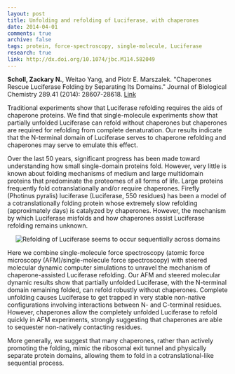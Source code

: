 ```yaml
---
layout: post
title: Unfolding and refolding of Luciferase, with chaperones
date: 2014-04-01
comments: true
archive: false
tags: protein, force-spectroscopy, single-molecule, Luciferase
research: true
link: http://dx.doi.org/10.1074/jbc.M114.582049
---
```


<p>
<b>Scholl, Zackary N.</b>, Weitao Yang, and Piotr E. Marszalek. "Chaperones Rescue Luciferase Folding by Separating Its Domains." Journal of Biological Chemistry 289.41 (2014): 28607-28618. <a href="http://dx.doi.org/10.1074/jbc.M114.582049">Link</a>
</p>
<p class="lead">Traditional experiments show that Luciferase refolding requires the aids of chaperone proteins. We find that single-molecule experiments show that partially unfolded Luciferase can refold without chaperones but chaperones are required for refolding from complete denaturation. Our results indicate that the N-terminal domain of Luciferase serves to chaperone refolding and chaperones may serve to emulate this effect.</p>


Over the last 50 years, significant progress has been made toward understanding how small single-domain proteins fold. However, very little is known about folding mechanisms of medium and large multidomain proteins that predominate the proteomes of all forms of life. Large proteins frequently fold cotranslationally and/or require chaperones. Firefly (Photinus pyralis) luciferase (Luciferase, 550 residues) has been a model of a cotranslationally folding protein whose extremely slow refolding (approximately days) is catalyzed by chaperones. However, the mechanism by which Luciferase misfolds and how chaperones assist Luciferase refolding remains unknown. 

<div class="col-sm-12">
    <p align="center">
<img src="{{ "/assets/images/luciferase_folding.png" | prepend: site.url }}" alt="Refolding of Luciferase seems to occur sequentially across domains" class="img-rounded img-responsive">
    </p>
</div>


<p>Here we combine single-molecule force spectroscopy (atomic force microscopy (AFM)/single-molecule force spectroscopy) with steered molecular dynamic computer simulations to unravel the mechanism of chaperone-assisted Luciferase refolding. Our AFM and steered molecular dynamic results show that partially unfolded Luciferase, with the N-terminal domain remaining folded, can refold robustly without chaperones. Complete unfolding causes Luciferase to get trapped in very stable non-native configurations involving interactions between N- and C-terminal residues. However, chaperones allow the completely unfolded Luciferase to refold quickly in AFM experiments, strongly suggesting that chaperones are able to sequester non-natively contacting residues.</p>

<p>More generally, we suggest that many chaperones, rather than actively promoting the folding, mimic the ribosomal exit tunnel and physically separate protein domains, allowing them to fold in a cotranslational-like sequential process.</p>


